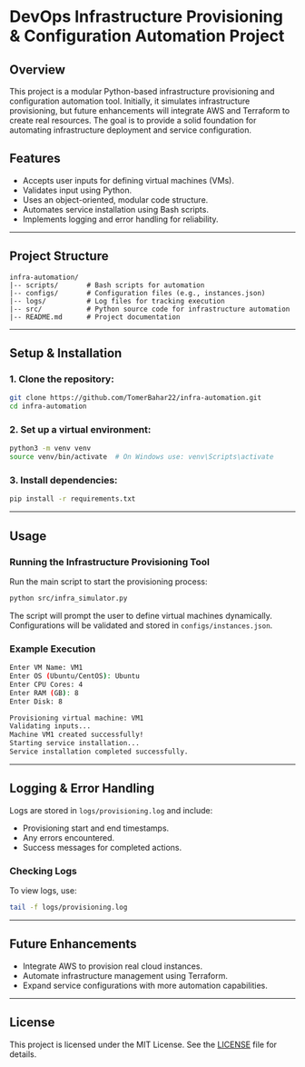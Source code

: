 # DevOps Infrastructure Provisioning & Configuration Automation Project

## Overview

This project is a modular Python-based infrastructure provisioning and configuration automation tool. Initially, it simulates infrastructure provisioning, but future enhancements will integrate AWS and Terraform to create real resources. The goal is to provide a solid foundation for automating infrastructure deployment and service configuration.

## Features

- Accepts user inputs for defining virtual machines (VMs).
- Validates input using Python.
- Uses an object-oriented, modular code structure.
- Automates service installation using Bash scripts.
- Implements logging and error handling for reliability.

---

## Project Structure

```
infra-automation/
|-- scripts/       # Bash scripts for automation
|-- configs/       # Configuration files (e.g., instances.json)
|-- logs/          # Log files for tracking execution
|-- src/           # Python source code for infrastructure automation
|-- README.md      # Project documentation
```

---

## Setup & Installation

### 1. Clone the repository:
```bash
git clone https://github.com/TomerBahar22/infra-automation.git
cd infra-automation
```

### 2. Set up a virtual environment:
```bash
python3 -m venv venv
source venv/bin/activate  # On Windows use: venv\Scripts\activate
```

### 3. Install dependencies:
```bash
pip install -r requirements.txt
```

---

## Usage

### Running the Infrastructure Provisioning Tool

Run the main script to start the provisioning process:
```bash
python src/infra_simulator.py
```

The script will prompt the user to define virtual machines dynamically. Configurations will be validated and stored in `configs/instances.json`.

### Example Execution
```bash
Enter VM Name: VM1
Enter OS (Ubuntu/CentOS): Ubuntu
Enter CPU Cores: 4
Enter RAM (GB): 8
Enter Disk: 8

Provisioning virtual machine: VM1
Validating inputs...
Machine VM1 created successfully!
Starting service installation...
Service installation completed successfully.
```

---

## Logging & Error Handling

Logs are stored in `logs/provisioning.log` and include:
- Provisioning start and end timestamps.
- Any errors encountered.
- Success messages for completed actions.

### Checking Logs
To view logs, use:
```bash
tail -f logs/provisioning.log
```

---

## Future Enhancements

- Integrate AWS to provision real cloud instances.
- Automate infrastructure management using Terraform.
- Expand service configurations with more automation capabilities.

---

## License
This project is licensed under the MIT License. See the [LICENSE](LICENSE) file for details.


